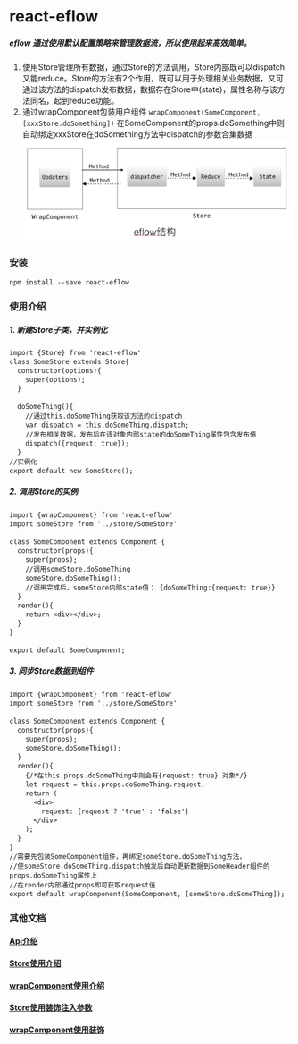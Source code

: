 # react-eflow
##### eflow 通过使用默认配置策略来管理数据流，所以使用起来高效简单。

1. 使用Store管理所有数据，通过Store的方法调用，Store内部既可以dispatch又能reduce。Store的方法有2个作用，既可以用于处理相关业务数据，又可通过该方法的dispatch发布数据，数据存在Store中(state)，属性名称与该方法同名，起到reduce功能。
2. 通过wrapComponent包装用户组件 `wrapComponent(SomeComponent, [xxxStore.doSomething])`
在SomeComponent的props.doSomething中则自动绑定xxxStore在doSomething方法中dispatch的参数合集数据
![](./assets/eflow.jpeg)

### 安装

```
npm install --save react-eflow 
```

### 使用介绍

##### 1. 新建Store子类，并实例化

```
import {Store} from 'react-eflow'
class SomeStore extends Store{
  constructor(options){
    super(options);
  }

  doSomeThing(){
    //通过this.doSomeThing获取该方法的dispatch
    var dispatch = this.doSomeThing.dispatch;
    //发布相关数据，发布后在该对象内部state的doSomeThing属性包含发布值
    dispatch({request: true});
  }
//实例化
export default new SomeStore();
```

##### 2. 调用Store的实例

```
import {wrapComponent} from 'react-eflow'
import someStore from '../store/SomeStore'

class SomeComponent extends Component {
  constructor(props){
    super(props);
    //调用someStore.doSomeThing
    someStore.doSomeThing();
    //调用完成后，someStore内部state值： {doSomeThing:{request: true}}
  }
  render(){
    return <div></div>;
  }
}

export default SomeComponent;
```

##### 3. 同步Store数据到组件

```
import {wrapComponent} from 'react-eflow'
import someStore from '../store/SomeStore'

class SomeComponent extends Component {
  constructor(props){
    super(props);
    someStore.doSomeThing();
  }
  render(){
    {/*在this.props.doSomeThing中则会有{request: true} 对象*/}
    let request = this.props.doSomeThing.request;
    return (
      <div>
        request: {request ? 'true' : 'false'}
      </div>
    );
  }
}
//需要先包装SomeComponent组件，再绑定someStore.doSomeThing方法，
//使someStore.doSomeThing.dispatch触发后自动更新数据到SomeHeader组件的props.doSomeThing属性上
//在render内部通过props即可获取request值
export default wrapComponent(SomeComponent, [someStore.doSomeThing]);
```
### 其他文档
#### [Api介绍](./docs/Api.md)
#### [Store使用介绍](./docs/Store.md)
#### [wrapComponent使用介绍](./docs/wrapComponent.md)
#### [Store使用装饰注入参数](./docs/StoreDecorator.md)
#### [wrapComponent使用装饰](./docs/wrapComponent.md)





